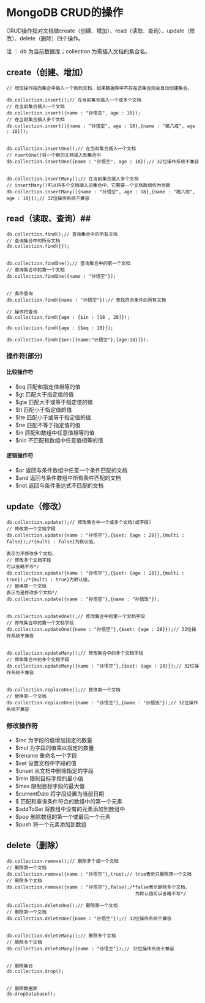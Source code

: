# MongoDB CRUD的操作 #


CRUD操作指对文档做create（创建、增加）、read（读取、查询）、update（修改）、delete（删除）四个操作。
 
注 ： db 为当前数据库；collection 为需插入文档的集合名。
 
## create（创建、增加） ##
 
    // 增加操作指向集合中插入一个新的文档，如果数据库中不存在该集合则会自动创建集合。
     
    db.collection.insert();// 在当前集合插入一个或多个文档
    // 在当前集合插入一个文档
    db.collection.insert({name : "孙悟空", age : 18});
    // 在当前集合插入多个文档
    db.collection.insert([{name : "孙悟空", age : 18},{name : "猪八戒", age : 18}]);
     
     
    db.collection.insertOne();// 在当前集合插入一个文档
    // nsertOne()将一个新的文档插入到集合中
    db.collection.insertOne({name : "孙悟空", age : 18});// 32位操作系统不兼容
     
     
    db.collection.insertMany();// 在当前集合插入多个文档
    // insertMany()可以将多个文档插入进集合中，它需要一个文档数组作为参数
    db.collection.insertMany([{name : "孙悟空", age : 18},{name : "猪八戒", age : 18}]);// 32位操作系统不兼容
 
 
## read（读取、查询）##
 
    db.collection.find();// 查询集合中的所有文档
    // 查询集合中的所有文档
    db.collection.find({});
 
 
    db.collection.findOne();// 查询集合中的第一个文档
    // 查询集合中的第一个文档
    db.collection.findOne({name : "孙悟空"});
 
 
    // 条件查询
    db.collection.find({name : "孙悟空"});// 查找符合条件的所有文档
 
    // 操作符查询
    db.collection.find({age : {$in : [18 , 28]});
 
    db.collection.find({age : {$eq : 18}});
 
    db.collection.find({$or:[{name:"孙悟空"},{age:18}]});
 
### 操作符(部分) ###

#### 比较操作符  ####

- $eq  匹配和指定值相等的值
- $gt  匹配大于指定值的值
- $gte 匹配大于或等于指定值的值
- $lt  匹配小于指定值的值
- $lte 匹配小于或等于指定值的值
- $ne  匹配不等于指定值的值
- $in  匹配和数组中任意值相等的值
- $nin 不匹配和数组中任意值相等的值

 
#### 逻辑操作符  ####

- $or  返回与条件数组中任意一个条件匹配的文档
- $and 返回与条件数组中所有条件匹配的文档
- $not 返回与条件表达式不匹配的文档

 
 
## update（修改） ##
 
    db.collection.update();// 修改集合中一个或多个文档(或字段)
    // 修改第一个文档字段
    db.collection.update({name : "孙悟空"},{$set: {age : 28}},{multi : false});/*{multi : false}为默认值，
                                                                                表示为不修改多个文档，
    // 修改多个文档字段                                                         可以省略不写*/
    db.collection.update({name : "孙悟空"},{$set: {age : 28}},{multi : true});/*{multi : true}为默认值，
    // 替换第一个文档                                                          表示为是修改多个文档*/
    db.collection.update({name : "孙悟空"},{name : "孙悟饭"});
 
 
    db.collection.updateOne();// 修改集合中的第一个文档字段
    // 修改集合中的第一个文档字段
    db.collection.updateOne({name : "孙悟空"},{$set: {age : 28}});// 32位操作系统不兼容
 
 
    db.collection.updateMany();// 修改集合中的多个文档字段
    // 修改集合中的多个文档字段
    db.collection.updateMany({name : "孙悟空"},{$set: {age : 28}});// 32位操作系统不兼容
 
 
    db.collection.replaceOne();// 替换第一个文档
    // 替换第一个文档
    db.collection.replaceOne({name : "孙悟空"},{name : "孙悟饭"});// 32位操作系统不兼容
 
 
###  修改操作符 ###

- $inc  为字段的值增加指定的数量
- $mul  为字段的值乘以指定的数量
- $rename  重命名一个字段
- $set  设置文档中字段的值
- $unset  从文档中删除指定的字段
- $min  限制目标字段的最小值
- $max  限制目标字段的最大值
- $currentDate  将字段设置为当前日期
- $  匹配和查询条件符合的数组中的第一个元素
- $addToSet  将数组中没有的元素添加到数组中
- $pop  删除数组的第一个或最后一个元素
- $push  将一个元素添加到数组

 
 
## delete（删除） ##
 
    db.collection.remove();// 删除多个或一个文档
    // 删除第一个文档
    db.collection.remove({name : "孙悟空"},true);// true表示只删除第一个文档
    // 删除多个文档
    db.collection.remove({name : "孙悟空"},false);/*false表示删除多个文档，
                                                   为默认值可以省略不写*/
 
    db.collection.deleteOne();// 删除第一个文档
    // 删除第一个文档
    db.collection.deleteOne({name : "孙悟空"});// 32位操作系统不兼容
 
 
    db.collection.deleteMany();// 删除多个文档
    // 删除多个文档
    db.collection.deleteMany({name : "孙悟空"});// 32位操作系统不兼容
 
 
    // 删除集合
    db.collection.drop();
 
 
    // 删除数据库
    db.dropDatabase();

